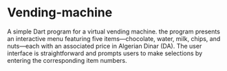 # Vending-machine
A simple Dart program for a virtual vending machine. the program presents an interactive menu featuring five items—chocolate, water, milk, chips, and nuts—each with an associated price in Algerian Dinar (DA). The user interface is straightforward and prompts users to make selections by entering the corresponding item numbers.
